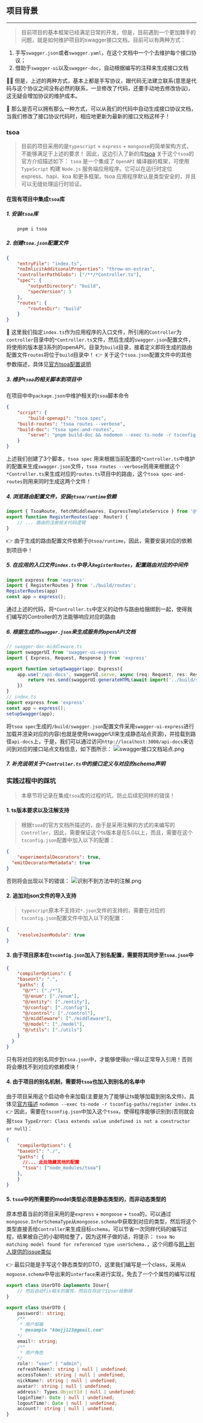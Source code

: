 ## 项目背景
---
> 目前项目的基本框架已经满足日常的开发，但是，目前遇到一个更加棘手的问题，就是如何维护项目的swagger接口文档，目前可以有两种方式：
1. 手写`swagger.json`或者`swagger.yaml`，在这个文档中一个个去维护每个接口协议；
2. 借助于`swagger-ui`以及`swagger-doc`，自动根据编写的注释来生成接口文档

:face_exhaling: 但是，上述的两种方式，基本上都是手写协议，跟代码无法建立联系(意思是代码与这个协议之间没有必然的联系，一旦修改了代码，还要手动地去修改协议)，这无疑会增加协议的维护成本。

:thinking: 那么是否可以拥有那么一种方式，可以从我们的代码中自动生成接口协议文档，当我们修改了接口协议代码时，相应地更新为最新的接口文档这样子！

### tsoa
> 目前的项目采用的是`typescript` + `express` + `mongoose`的简单架构方式，不能够满足于上述的要求！
> 因此，这边引入了新的库[tsoa](https://tsoa-community.github.io/docs/)
> 关于这个`tsoa`的官方介绍描述如下：
> `tsoa` 是一个集成了 `OpenAPI` 编译器的框架，可使用 `TypeScript` 构建 `Node.js` 服务端应用程序。它可以在运行时定位 express、hapi、koa 和更多框架。tsoa 应用程序默认是类型安全的，并且可以无缝处理运行时验证。

#### 在现有项目中集成`tsoa`库
##### 1. 安装`tsoa`库
```shell
	pnpm i tsoa 
```
##### 2. 创建`tsoa.json`配置文件
```json
{
	"entryFile": "index.ts",
	"noImlicitAdditionalProperties": "throw-on-extras",
	"controllerPathGlobs": ["/**/*Controller.ts"],
	"spec": {
		"outputDirectory": "build",
		"specVersion": 3
	},
	"routes": {
		"routesDir": "build"
	}
}
```
:thinking: 这里我们指定`index.ts`作为应用程序的入口文件，所引用的`Controller`为`controller`目录中的`*Controller.ts`文件，然后生成的`swagger.json`配置文件，将使用的版本是3系列的openAPI，目录为`build`目录，接着定义即将生成的路由配置文件`routes`将位于`build`目录中！
:point_right: 关于这个`tsoa.json`配置文件中的其他参数描述，具体见[官方tsoa配置说明](https://tsoa-community.github.io/reference/interfaces/_tsoa_cli.Config.html)

##### 3. 维护`tsoa`的相关脚本到项目中
在项目中中`package.json`中维护相关的`tsoa`脚本命令
```json
{
	"script": {
		"build-openapi": "tsoa spec",
    "build-routes": "tsoa routes --verbose",
    "build-doc": "tsoa spec-and-routes",
		"serve": "pnpm build-doc && nodemon --exec ts-node -r tsconfig-paths/register index.ts"
	}
}
```
上述我们创建了3个脚本，`tsoa spec` 用来根据当前配置的`*Controller.ts`中维护的配置来生成`swagger.json`文件，`tsoa routes --verbose`则用来根据这个`*Controller.ts`来生成对应的`routes.ts`项目中的路由，这个`tsoa spec-and-routes`则用来同时生成这两个文件！

##### 4. 浏览路由配置文件，安装`@tsoa/runtime`依赖
```typescript
import { TsoaRoute, fetchMiddlewares, ExpressTemplateService } from '@tsoa/runtime';
export function RegisterRoutes(app: Router) {
	// ... 路由的注册相关代码逻辑
}
```
:point_right: 由于生成的路由配置文件依赖于`@tsoa/runtime`，因此，需要安装对应的依赖到项目中！

##### 5. 在应用的入口文件`index.ts`中导入`RegisterRoutes`，配置路由对应的中间件
```typescript
import express from 'express'
import { RegisterRoutes } from './build/routes';
RegisterRoutes(app)
const app = express();
```
通过上述的代码，将`*Controller.ts`中定义的动作与路由给捆绑到一起，使得我们编写的Controller的方法能够响应对应的路由

##### 6. 根据生成的`swagger.json`来生成服务的openAPI文档
```typescript
// swagger-doc-middleware.ts
import swaggerUI from 'swagger-ui-express'
import { Express, Request, Response } from 'express'

export function setupSwagger(app: Express){
	app.use('/api-docs', swaggerUI.serve, async (req: Request, res: Response) => {
		return res.send(swaggerUI.generateHTML(await import('../build/swagger.json')))
	})
}
// index.ts
import express from 'express'
const app = express();
setupSwagger(app);
```
将`tsoa spec`生成的`/build/swagger.json`配置文件采用`swagger-ui-express`进行加载并渲染对应的内容(也就是使用swaggerUI来生成静态站点资源)，并挂载到路径`api-docs`上，于是，我们可以通过访问`http://localhost:3000/api-docs`来访问到对应的接口站点文档信息，如下图所示：
![swagger接口文档站点.png](../assets/tsoa/swagger接口文档站点.png)

##### 7. 补充说明关于`*Controller.ts`中的接口定义与对应的schema声明


### 实践过程中的踩坑
> 本章节将记录在集成`tsoa`库的过程的坑，防止后续犯同样的错误！

#### 1. ts版本要求以及注解支持
> 根据`tsoa`的官方文档所描述的，由于是采用注解的方式的来编写的`Controller`，因此，需要保证这个ts版本是在5.0以上，而且，需要在这个`tsconfig.json`配置中加入以下的配置：
```json
{
	"experimentalDecorators": true,
  "emitDecoratorMetadata": true
}
```
否则将会出现以下的错误：
![识别不到方法中的注解.png](../assets/tsoa/识别不到方法中的注解.png)

#### 2. 追加对json文件的导入支持
> `typescript`原本不支持对`*.json`文件的支持的，需要在对应的`tsconfig.json`配置文件中加入以下的配置：
```json
{
	"resolveJsonModule": true
}
```

#### 3. 由于项目原本在`tsconfig.json`加入了别名配置，需要将其同步至`tsoa.json`中
```json
{
	"compilerOptions": {
    "baseUrl": ".",
    "paths": {
      "@/*": ["./*"],
      "@/enum": ["./enum"],
      "@/entity": ["./entity"],
      "@/config": ["./config"],
      "@/control": ["./control"],
      "@/middleware": ["./middleware"],
      "@/model": ["./model"],
      "@/utils": ["./utils"]
    }
  }
}
```
只有将对应的别名同步到`tsoa.json`中，才能够使得`@/*`得以正常导入引用！否则将会爆找不到对应的依赖模块！

#### 4. 由于项目的别名机制，需要将`tsoa`也加入到别名的名单中
由于项目采用这个启动命令来加载(主要是为了能够让ts能够加载到别名文件)，具体见[官方描述](https://github.com/dividab/tsconfig-paths)
`nodemon --exec ts-node -r tsconfig-paths/register index.ts`
:point_right: 因此，需要在`tsconfig.json`中加入这个`tsoa`，使得程序能够识别到(否则就会报`tsoa TypeError: Class extends value undefined is not a constructor or null`)：
```json
{
	"compilerOptions": {
    "baseUrl": "./",
    "paths": {
      //... 此处隐藏其他的配置
      "tsoa": ["node_modules/tsoa"]
    },
	}
}
```

#### 5. `tsoa`中的所需要的model类型必须是静态类型的，而非动态类型的
原本想着当前的项目采用的是`express` + `mongoose` + `tsoa`的，可以通过`mongoose.InferSchemaType`从`mongoose.schema`中获取到对应的类型，然后将这个类型直接丢给`Controller`来生成目标`schema`，可以节省一次同样代码的编写过程，结果被自己的小聪明给整了，因为这样子做的话，将提示：
`tsoa No matching model found for referenced type userSchema.`，这个问题与[网上别人提供的issue类似](https://github.com/lukeautry/tsoa/issues/1256)

:point_right: 最后只能是手写这个静态类型的DTO，这里我们编写是一个class，采用从`mogoose.schema`中导出来的`interface`来进行实现，免去了一个个属性的编写过程
```typescript
export class UserDTO implements IUser{
	// 然后自动fix相关的属性，然后在将这个IUser给删掉
}
```
```typescript
export class UserDTO {
	password!: string;
	/**
	 * 用户邮箱
	 * @example "kbmjj123@gmail.com"
	*/
	email!: string;
	/**
	 * 用户角色
	*/
	role!: "user" | "admin";
	refreshToken?: string | null | undefined;
	accessToken?: string | null | undefined;
	nickName?: string | null | undefined;
	avatar?: string | null | undefined;
	address?: Types.ObjectId | null | undefined;
	loginTime?: Date | null | undefined;
	logoutTime?: Date | null | undefined;
	account?: string | null | undefined;
}
```
